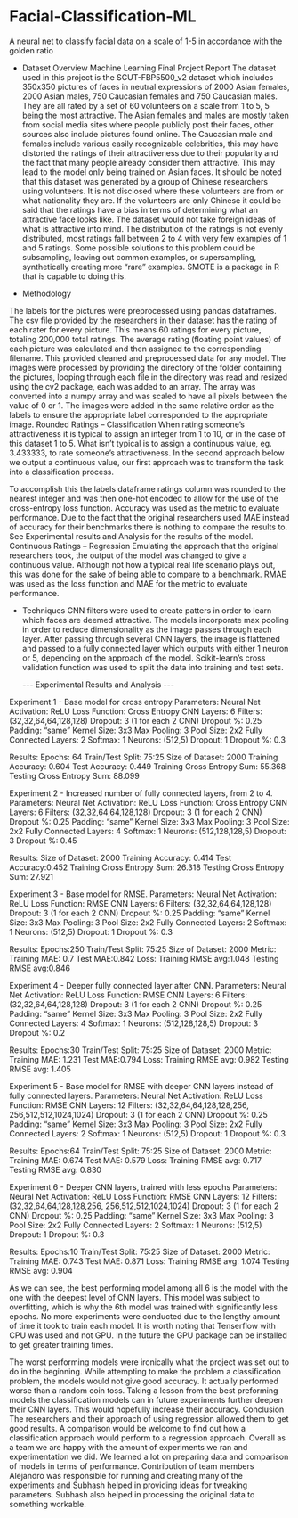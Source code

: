 # Facial-Classification-ML
A neural net to classify facial data on a scale of 1-5 in accordance with the golden ratio

* Dataset Overview
Machine Learning Final Project Report
The dataset used in this project is the SCUT-FBP5500_v2 dataset which includes 350x350 pictures of faces in neutral expressions of 2000 Asian females, 2000 Asian males, 750 Caucasian females and 750 Caucasian males. They are all rated by a set of 60 volunteers on a scale from 1 to 5, 5 being the most attractive. The Asian females and males are mostly taken from social media sites where people publicly post their faces, other sources also include pictures found online.
The Caucasian male and females include various easily recognizable celebrities, this may have distorted the ratings of their attractiveness due to their popularity and the fact that many people already consider them attractive. This may lead to the model only being trained on Asian faces.
It should be noted that this dataset was generated by a group of Chinese researchers using volunteers. It is not disclosed where these volunteers are from or what nationality they are. If the volunteers are only Chinese it could be said that the ratings have a bias in terms of determining what an attractive face looks like. The dataset would not take foreign ideas of what is attractive into mind.
The distribution of the ratings is not evenly distributed, most ratings fall between 2 to 4 with very few examples of 1 and 5 ratings. Some possible solutions to this problem could be subsampling, leaving out common examples, or supersampling, synthetically creating more “rare” examples. SMOTE is a package in R that is capable to doing this.

* Methodology

The labels for the pictures were preprocessed using pandas dataframes. The csv file provided by the researchers in their dataset has the rating of each rater for every picture. This means 60 ratings for every picture, totaling 200,000 total ratings. The average rating (floating point values) of each picture was calculated and then assigned to the corresponding filename. This provided cleaned and preprocessed data for any model.
The images were processed by providing the directory of the folder containing the pictures, looping through each file in the directory was read and resized using the cv2 package, each was added to an array. The array was converted into a numpy array and was scaled to have all pixels between the value of 0 or 1. The images were added in the same relative order as the labels to ensure the appropriate label corresponded to the appropriate image.
Rounded Ratings – Classification
When rating someone’s attractiveness it is typical to assign an integer from 1 to 10, or in the case of this dataset 1 to 5. What isn’t typical is to assign a continuous value, eg. 3.433333, to
rate someone’s attractiveness. In the second approach below we output a continuous value, our first approach was to transform the task into a classification process.

To accomplish this the labels dataframe ratings column was rounded to the nearest integer and was then one-hot encoded to allow for the use of the cross-entropy loss function. Accuracy was used as the metric to evaluate performance. Due to the fact that the original researchers used MAE instead of accuracy for their benchmarks there is nothing to compare the results to. See Experimental results and Analysis for the results of the model.
Continuous Ratings – Regression
Emulating the approach that the original researchers took, the output of the model was changed to give a continuous value. Although not how a typical real life scenario plays out, this was done for the sake of being able to compare to a benchmark. RMAE was used as the loss function and MAE for the metric to evaluate performance.

* Techniques
CNN filters were used to create patters in order to learn which faces are deemed attractive. The models incorporate max pooling in order to reduce dimensionality as the image passes through each layer. After passing through several CNN layers, the image is flattened and passed to a fully connected layer which outputs with either 1 neuron or 5, depending on the approach of the model. Scikit-learn’s cross validation function was used to split the data into training and test sets.

  --- Experimental Results and Analysis ---
  
Experiment 1 - Base model for cross entropy
Parameters:   Neural Net
              Activation: ReLU
              Loss Function: Cross Entropy CNN Layers: 6
              Filters: (32,32,64,64,128,128) Dropout: 3 (1 for each 2 CNN) Dropout %: 0.25
              Padding: “same”
              Kernel Size: 3x3 Max Pooling: 3
              Pool Size: 2x2
              Fully Connected Layers: 2
              Softmax: 1 Neurons: (512,5) Dropout: 1 Dropout %: 0.3
              
Results:      Epochs: 64
              Train/Test Split: 75:25
              Size of Dataset: 2000 
              Training Accuracy: 0.604 
              Test Accuracy: 0.449 
              Training Cross Entropy Sum: 55.368
              Testing Cross Entropy Sum: 88.099
              
Experiment 2 - Increased number of fully connected layers, from 2 to 4.
Parameters:   Neural Net
              Activation: ReLU
              Loss Function: Cross Entropy CNN Layers: 6
              Filters: (32,32,64,64,128,128) Dropout: 3 (1 for each 2 CNN) Dropout %: 0.25
              Padding: “same”
              Kernel Size: 3x3 Max Pooling: 3
              Pool Size: 2x2
              Fully Connected Layers: 4
              Softmax: 1
              Neurons: (512,128,128,5) Dropout: 3
              Dropout %: 0.45
              
Results:      Size of Dataset: 2000 
              Training Accuracy: 0.414 
              Test Accuracy:0.452 
              Training Cross Entropy Sum: 26.318
              Testing Cross Entropy Sum: 27.921
              
Experiment 3 - Base model for RMSE.
Parameters:   Neural Net Activation: ReLU 
              Loss Function: RMSE CNN Layers: 6
              Filters: (32,32,64,64,128,128) 
              Dropout: 3 (1 for each 2 CNN) 
              Dropout %: 0.25
              Padding: “same”
              Kernel Size: 3x3 Max Pooling: 3
              Pool Size: 2x2
              Fully Connected Layers: 2
              Softmax: 1 Neurons: (512,5) 
              Dropout: 1 Dropout %: 0.3
              
Results:      Epochs:250
              Train/Test Split: 75:25 Size of Dataset: 2000 
              Metric:
              Training MAE: 0.7
              Test MAE:0.842
              Loss:
              Training RMSE avg:1.048 
              Testing RMSE avg:0.846
              
Experiment 4 - Deeper fully connected layer after CNN.
Parameters:   Neural Net Activation: ReLU Loss Function: RMSE CNN Layers: 6
              Filters: (32,32,64,64,128,128) 
              Dropout: 3 (1 for each 2 CNN) 
              Dropout %: 0.25
              Padding: “same”
              Kernel Size: 3x3 
              Max Pooling: 3
              Pool Size: 2x2
              Fully Connected Layers: 4
              Softmax: 1
              Neurons: (512,128,128,5) 
              Dropout: 3
              Dropout %: 0.2
              
Results:      Epochs:30
              Train/Test Split: 75:25 
              Size of Dataset: 2000 
              Metric:
              Training MAE: 1.231
              Test MAE:0.794
              Loss:
              Training RMSE avg: 0.982 
              Testing RMSE avg: 1.405
              
Experiment 5 - Base model for RMSE with deeper CNN layers instead of fully connected layers.
Parameters:   Neural Net Activation: ReLU 
              Loss Function: RMSE 
              CNN Layers: 12
              Filters: (32,32,64,64,128,128,256, 256,512,512,1024,1024)
              Dropout: 3 (1 for each 2 CNN) 
              Dropout %: 0.25
              Padding: “same”
              Kernel Size: 3x3
              Max Pooling: 3 
              Pool Size: 2x2
              Fully Connected Layers: 2 
              Softmax: 1
              Neurons: (512,5) 
              Dropout: 1
              Dropout %: 0.3
              
Results:      Epochs:64
              Train/Test Split: 75:25 Size of Dataset: 2000 
              Metric:
              Training MAE: 0.674
              Test MAE: 0.579
              Loss:
              Training RMSE avg: 0.717 
              Testing RMSE avg: 0.830
              
Experiment 6 - Deeper CNN layers, trained with less epochs
Parameters:   Neural Net Activation: ReLU 
              Loss Function: RMSE 
              CNN Layers: 12
              Filters: (32,32,64,64,128,128,256, 256,512,512,1024,1024)
              Dropout: 3 (1 for each 2 CNN) 
              Dropout %: 0.25
              Padding: “same”
              Kernel Size: 3x3
              Max Pooling: 3 
              Pool Size: 2x2
              Fully Connected Layers: 2 
              Softmax: 1
              Neurons: (512,5) 
              Dropout: 1
              Dropout %: 0.3
              
Results:      Epochs:10
              Train/Test Split: 75:25 
              Size of Dataset: 2000 
              Metric:
              Training MAE: 0.743
              Test MAE: 0.871
              Loss:
              Training RMSE avg: 1.074 
              Testing RMSE avg: 0.904


As we can see, the best performing model among all 6 is the model with the one with the deepest level of CNN layers. This model was subject to overfitting, which is why the 6th model was trained with significantly less epochs.
No more experiments were conducted due to the lengthy amount of time it took to train each model. It is worth noting that Tenserflow with CPU was used and not GPU. In the future the GPU package can be installed to get greater training times.

The worst performing models were ironically what the project was set out to do in the beginning. While attempting to make the problem a classification problem, the models would not give good accuracy. It actually performed worse than a random coin toss.
Taking a lesson from the best preforming models the classification models can in future experiments further deepen their CNN layers. This would hopefully increase their accuracy.
Conclusion
The researchers and their approach of using regression allowed them to get good results. A comparison would be welcome to find out how a classification approach would perform to a regression approach.
Overall as a team we are happy with the amount of experiments we ran and experimentation we did. We learned a lot on preparing data and comparison of models in terms of performance.
Contribution of team members
Alejandro was responsible for running and creating many of the experiments and Subhash helped in providing ideas for tweaking parameters. Subhash also helped in processing the original data to something workable.
